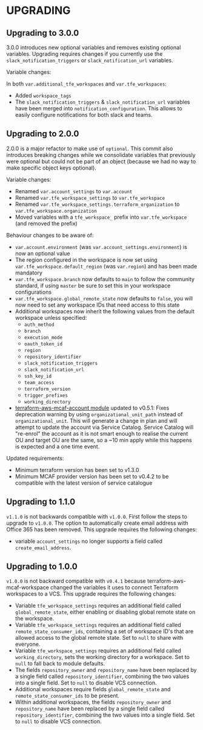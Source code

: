 # UPGRADING

## Upgrading to 3.0.0

3.0.0 introduces new optional variables and removes existing optional variables. Upgrading requires changes if you currently use the `slack_notification_triggers` or `slack_notification_url` variables.

Variable changes:

In both `var.additional_tfe_workspaces` and `var.tfe_workspaces`:

- Added `workspace_tags`
- The `slack_notification_triggers` & `slack_notification_url` variables have been merged into `notification_configuration`. This allows to easily configure notifications for both slack and teams.

## Upgrading to 2.0.0

2.0.0 is a major refactor to make use of `optional`. This commit also introduces breaking changes while we consolidate variables that previously were optional but could not be part of an object (because we had no way to make specific object keys optional).

Variable changes:

- Renamed `var.account_settings` to `var.account`
- Renamed `var.tfe_workspace_settings` to `var.tfe_workspace`
- Renamed `var.tfe_workspace_settings.terraform_organization` to `var.tfe_workspace.organization`
- Moved variables with a `tfe_workspace_` prefix into `var.tfe_workspace` (and removed the prefix)

Behaviour changes to be aware of:

- `var.account.environment` (was `var.account_settings.environment`) is now an optional value
- The region configured in the workspace is now set using `var.tfe_workspace.default_region` (was `var.region`) and has been made mandatory
- `var.tfe_workspace.branch` now defaults to `main` to follow the community standard, if using `master` be sure to set this in your workspace configurations
- `var.tfe_workspace.global_remote_state` now defaults to `false`, you will now need to set any workspace IDs that need access to this state
- Additional workspaces now inherit the following values from the default workspace unless specified:
  - `auth_method`
  - `branch`
  - `execution_mode`
  - `oauth_token_id`
  - `region`
  - `repository_identifier`
  - `slack_notification_triggers`
  - `slack_notification_url`
  - `ssh_key_id`
  - `team_access`
  - `terraform_version`
  - `trigger_prefixes`
  - `working_directory`
- [terraform-aws-mcaf-account module](https://github.com/schubergphilis/terraform-aws-mcaf-account) updated to v0.5.1: Fixes deprecation warning by using `organizational_unit_path` instead of `organizational_unit`. This will generate a change in plan and will attempt to update the account via Service Catalog. Service Catalog will "re-enrol" the account as it is not smart enough to realise the current OU and target OU are the same, so a ~10 min apply while this happens is expected and a one time event.

Updated requirements:

- Minimum terraform version has been set to v1.3.0
- Minimum MCAF provider version has been set to v0.4.2 to be compatible with the latest version of service catalogue

## Upgrading to 1.1.0

`v1.1.0` is not backwards compatible with `v1.0.0`. First follow the steps to upgrade to `v1.0.0`. The option to automatically create email address with Office 365 has been removed. This upgrade requires the following changes:

- variable `account_settings` no longer supports a field called `create_email_address`.

## Upgrading to 1.0.0

`v1.0.0` is not backward compatible with `v0.4.1` because terraform-aws-mcaf-workspace changed the variables it uses to connect Terraform workspaces to a VCS. This upgrade requires the following changes:

- Variable `tfe_workspace_settings` requires an additional field called `global_remote_state`, either enabling or disabling global remote state on the workspace.
- Variable `tfe_workspace_settings` requires an additional field called `remote_state_consumer_ids`, containing a set of workspace ID's that are allowed access to the global remote state. Set to `null` to share with everyone.
- Variable `tfe_workspace_settings` requires an additional field called `working_directory`, sets the working directory for a workspace. Set to `null` to fall back to module defaults.
- The fields `repository_owner` and `repository_name` have been replaced by a single field called `repository_identifier`, combining the two values into a single field. Set to `null` to disable VCS connection.
- Additional workspaces require fields `global_remote_state` and `remote_state_consumer_ids` to be present.
- Within additional workspaces, the fields `repository_owner` and `repository_name` have been replaced by a single field called `repository_identifier`, combining the two values into a single field. Set to `null` to disable VCS connection.
